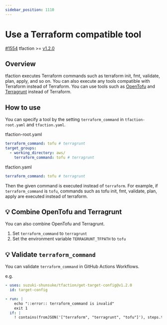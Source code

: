 ```yaml
---
sidebar_position: 1110
---
```


# Use a Terraform compatible tool

[#1554](https://github.com/suzuki-shunsuke/tfaction/pull/1554) tfaction >= [v1.2.0](https://github.com/suzuki-shunsuke/tfaction/releases/tag/v1.2.0)

## Overview

tfaction executes Terraform commands such as terraform init, fmt, validate, plan, apply, and so on.
You can also execute any tools compatible with Terraform instead of Terraform.
You can use tools such as [OpenTofu](https://opentofu.org/) and [Terragrunt](https://terragrunt.gruntwork.io/) instead of Terraform.

## How to use

You can specify a tool by the setting `terraform_command` in `tfaction-root.yaml` and `tfaction.yaml`.

tfaction-root.yaml

```yaml
terraform_command: tofu # terragrunt
target_groups:
  - working_directory: aws/
    terraform_command: tofu # terragrunt
```

tfaction.yaml

```yaml
terraform_command: tofu # terragrunt
```

Then the given command is executed instead of `terraform`.
For example, if `terraform_command` is `tofu`, commands such as tofu init, fmt, validate, plan, apply are executed instead of terraform.

## 💡 Combine OpenTofu and Terragrunt

You can also combine OpenTofu and Terragrunt.

1. Set `terraform_command` to `terragrunt`
2. Set the environment variable `TERRAGRUNT_TFPATH` to `tofu`

## 💡 Validate `terraform_command`

You can validate `terraform_command` in GitHub Actions Workflows.

e.g.

```yaml
- uses: suzuki-shunsuke/tfaction/get-target-config@v1.2.0
  id: target-config

- run: |
    echo "::error:: terraform_command is invalid"
    exit 1
  if: |
    ! contains(fromJSON('["terraform", "terragrunt", "tofu"]'), steps.target-config.outputs.terraform_command)
```
